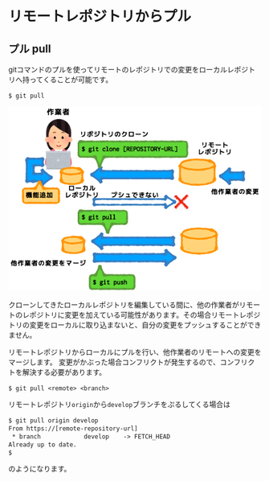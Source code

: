# リモートレポジトリからプル

## プル pull
gitコマンドのプルを使ってリモートのレポジトリでの変更をローカルレポジトリへ持ってくることが可能です。

```
$ git pull
```

![](img/git-pull.png)

クローンしてきたローカルレポジトリを編集している間に、他の作業者がリモートのレポジトリに変更を加えている可能性があります。その場合リモートレポジトリの変更をローカルに取り込まないと、自分の変更をプッシュすることができません。

リモートレポジトリからローカルにプルを行い、他作業者のリモートへの変更をマージします。
変更がかぶった場合コンフリクトが発生するので、コンフリクトを解決する必要があります。



```
$ git pull <remote> <branch>
```
リモートレポジトリ`origin`から`develop`ブランチをぷるしてくる場合は
```
$ git pull origin develop
From https://[remote-repository-url]
 * branch            develop    -> FETCH_HEAD
Already up to date.
$ 
```
のようになります。
